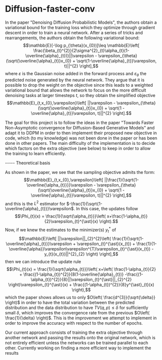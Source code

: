 # Diffusion-faster-conv
In the paper "Denoising Diffusion Probabilistic Models", the authors obtain a variational bound for the training loss which they optimize through gradient descent in order to train a neural network. After a series of tricks and rearrangements, the authors obtain the following variational bound:
$$\mathbb{E}[-\log p_{\theta}(x_{0})]\leq \mathbb{E}\left[ \frac{\beta_{t}^{2}}{2\sigma^{2}_{t}\alpha_{t}(1-\overline{\alpha}_{t})}||\varepsilon - \varepsilon_{\theta}(\sqrt{\overline{\alpha}_{t}}x_{0} + \sqrt{1-\overline{\alpha}_{t}}\varepsilon, t)||^{2} \right],$$
where $\varepsilon$ is the Gaussian noise added in the forward process and $\varepsilon_{\theta}$ the predicted noise generated by the neural network. They argue that it is possible to drop the weight on the objective since this leads to a weighted variational bound that allows the network to focus on the more difficult denoising tasks at larger timesteps $t$, so they obtain the simplified objective
$$\mathbb{E}_{t,x_{0},\varepsilon}\left[ ||\varepsilon - \varepsilon_{\theta}(\sqrt{\overline{\alpha}_{t}}x_{0} + \sqrt{1 - \overline{\alpha}_{t}}\varepsilon, t)||^{2} \right].$$

The goal for this project is to follow the ideas in the paper "Towards Faster Non-Asymptotic convergence for Diffusion-Based Generative Models"  and adapt it to DDPM in order to then implement their proposed new objective in code, which (to my knowledge) was not been done in the paper or has been done in other papers. The main difficulty of the implementation is to decide which factors on the extra objective (see below) to keep in order to allow the training to learn efficiently.

----- Theoretical basis

As shown in the paper, we see that the sampling objective admits the form:
$$\mathbb{E}_{t,x_{0},\varepsilon}\left[ ||\frac{1}{\sqrt{1-\overline{\alpha_{t}}}}\varepsilon - \varepsilon_{\theta}(\sqrt{\overline{\alpha}_{t}}x_{0} + \sqrt{1 - \overline{\alpha}_{t}}\varepsilon, t)||^{2} \right],$$
and this is the $L^{2}$ estimator for $-\frac{1}{\sqrt{1-\overline{\alpha}_{t}}}\varepsilon$. In this case, the updates follow
$$\Phi_{t}(x) = \frac{1}{\sqrt{\alpha_{t}}}\left( x+\frac{1-\alpha_{t}}{2}\varepsilon_{t}^{\ast}(x) \right).$$
Now, if we knew the estimates to the minimizer(s) $y_{t}^{\ast}$ of
$$\mathbb{E}\left[ ||\varepsilon||_{2}^{2}\left( \frac{1}{\sqrt{1-\overline{\alpha}_{t}}}\varepsilon + \varepsilon_{t}^{\ast}(x_{t}) + \frac{1}{1-\overline{\alpha}}\varepsilon\varepsilon^{T}\varepsilon_{t}^{\ast}(x_{t}) - y_{t}(x_{t})||^{2}_{2} \right) \right],$$
then we can introduce the update rule
$$\Phi_{t}(x) = \frac{1}{\sqrt{\alpha_{t}}}\left( x+\left( \frac{1-\alpha_{t}}{2} + \frac{(1-\alpha_{t})^{2}}{8(1-\overline{\alpha}_{t})} -\frac{(1-\alpha_{t})^{2}}{8}||\varepsilon_{t}^{\ast}||_{2}^{2} \right)\varepsilon_{t}^{\ast}(x) + \frac{(1-\alpha_{t})^{2}}{8}y^{\ast}_{t}(x) \right),$$
which the paper shows allows us to only $O\left( \frac{d^{3}}{\sqrt{\delta}} \right)$ in order to have the total variation between the predicted distribution and the data distribution to have $TV(q,p)\leq \delta$ for sufficiently small $\delta$, which improves the convergence rate from the previous $O\left( \frac{1}{\delta} \right)$. This is the improvement we attempt to implement in order to improve the accuracy with respect to the number of epochs.

Our current approach consists of training the extra objective through another network and passing the results onto the original network, which is not entirely efficient unless the networks can be trained parallel to each other. Currently working on finding a more efficient way to implement the results
